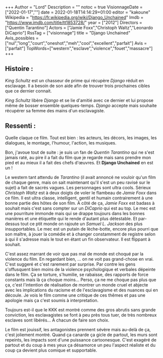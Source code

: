 +++
Author = "Lord"
Description = ""
notoc = true
VisionnageDate = ["2022-01-17",""]
date = 2022-01-18T14:14:29+01:00
editor = "kakoune"
Wikipedia = "https://fr.wikipedia.org/wiki/Django_Unchained"
Imdb = "https://www.imdb.com/title/tt1853728/"
year = ["2012"]
Directors = ["Quentin Tarantino"]
Actors = ["Jamie Foxx","Christoph Waltz","Leonardo DiCaprio"]
RssTag = ["visionnage"]
title = "Django Unchained"
Avis_possibles = ["nul","long","court","oneshot","meh","cool","excellent","parfait"]
Avis = ["parfait"] 
TopWords=["western","esclave","violence","fouet","massacre"]
+++
## Histoire : 
*King Schultz* est un chasseur de prime qui récupère *Django* réduit en esclavage.
Il a besoin de son aide afin de trouver trois prochaines cibles que ce dernier connait.

*King Schultz* libère *Django* et se lie d'amitié avec ce dernier et lui propose même de bosser ensemble quelques-temps.
*Django* accepte mais souhaite récupérer sa femme des mains d'un esclavagiste.

## Ressenti :
Quelle claque ce film.
Tout est bien : les acteurs, les décors, les images, les dialogues, le montage, l'humour, l'action, les musiques.

Bon, j'avoue tout de suite : je suis un fan de *Quentin Tarantino* qui ne s'est jamais raté, au pire il a fait du film que je regarde mais sans prendre mon pied et au mieux il a fait des chefs d'œuvres.
Et **Django Unchained** en est un !

Le western tant attendu de *Tarantino* (il avait annoncé ne vouloir qu'un film de chaque genre, mais on sait maintenant qu'il s'est un peu ravisé sur le sujet) a fait de sacrés vagues.
Les personnages sont ultra cools.
Sérieux *Christoph Waltz* est à deux doigts de voler le flambeau de *Jamie Foxx* dans ce film.
Il est ultra classe, intelligent, gentil et humain contrairement à une bonne partie des hôtes de son film.
À côté de ça, *Jamie Foxx* est badass à souhait mais c'est sans compter sur un *DiCaprio* qui est au top.
Le mec est une pourriture immonde mais qui se drappe toujours dans les bonnes manières et une étiquette qui le rende d'autant plus détestable.
Et par-dessus tout ce ptit monde on rajoute un *Samuel L. Jackson* des plus insupportables.
Le mec est un putain de lèche-botte, encore plus pourri que son maître, à jouer la comédie et à changer constamment de registre selon à qui il s'adresse mais le tout en étant un fin observateur.
Il est flippant à souhait.

C'est assez marrant de voir que pas mal de monde est choqué par la violence du film.
En regardant bien, … on ne voit pas grand-chose en vrai.
C'est suggeré et c'est rarement par surprise.
Par contre les gens s'offusquent bien moins de la violence psychologique et verbales dépeinte dans le film.
Ça se torture, s'humilie, se rabaisse, des rapports de force constants mais là ça choque moins…
Perso, ça ne me choque pas plus que ça, c'est l'intention de réalisation de montrer un monde cruel et abjecte avec les implications du racisme et de l'esclavagisme et des nuances qui en découle.
Je vois le film comme une critique de ces thêmes et pas une apologie mais ça c'est soumis à interpretation.

Toujours est-il que le KKK est montré comme des gros abrutis sans grande conviction, les esclavagistes se font à peu près tous tuer, de très nombreux esclaves sont libérés…
À chacun de faire son choix.

Le film est jouissif, les antagonistes prennent sévère mais au-delà de ça, c'est joliement montré.
Quand ça canarde ça gicle de partout, les murs sont repeints, les impacts sont d'une puissance cartoonesque.
C'est exagéré de partout et du coup à mes yeux ça désamorce un peu l'aspect réaliste et du coup ça devient plus comique et supportable.

